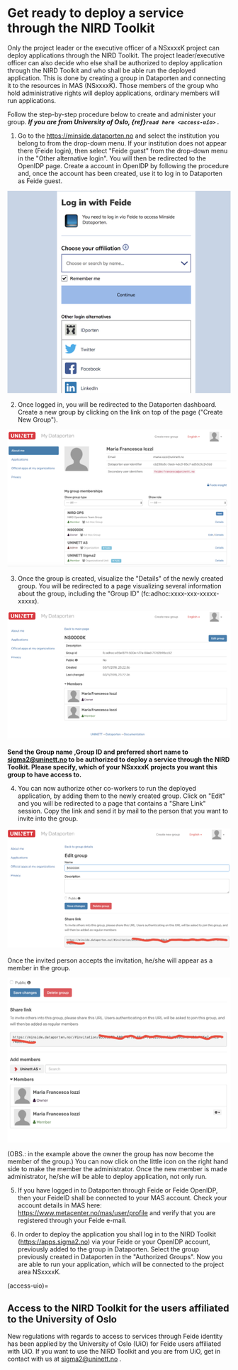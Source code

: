 # Get ready to deploy a service through the NIRD Toolkit

Only the project leader or the executive officer of a NSxxxxK project can deploy applications through the NIRD Toolkit. The project leader/executive officer can also decide who else shall be authorized to deploy application through the NIRD Toolkit and who shall be able run the deployed application. This is done by creating a group in Dataporten and connecting it to the resources in MAS (NSxxxxK). Those members of the group who hold administrative rights will deploy applications, ordinary members will run applications.

Follow the step-by-step procedure below to create and administer your group. ***If you are from University of Oslo, {ref}`read here <access-uio>` .***

1. Go to the https://minside.dataporten.no and select the institution you belong to from the drop-down menu. If your institution does not appear there (Feide login), then select "Feide guest" from the drop-down menu in the "Other alternative login". You will then be redirected to the OpenIDP page. Create a account in OpenIDP by following the procedure and, once the account has been created, use it to log in to Dataporten as Feide guest.

![Dataporten login](nirdtoolkit/Login.png "Dataporten login")

2. Once logged in, you will be redirected to the Dataporten dashboard. Create a new group by clicking on the link on top of the page ("Create New Group"). 

![Dataporten dashboard](nirdtoolkit/DataPorten-daskboard.png "Dataporten dashboard")


3. Once the group is created, visualize the "Details" of the newly created group. You will be redirected to a page visualizing several information about the group, including the "Group ID" (fc:adhoc:xxxx-xxx-xxxxx-xxxxx).

![Dataporten Group-ID](nirdtoolkit/Group-ID.png "Dataporten Group-ID")

**Send the Group name ,Group ID and preferred short name to sigma2@uninett.no to be authorized to deploy a service through the NIRD Toolkit. Please specify, which of your NSxxxxK projects you want this group to have access to.**

4. You can now authorize other co-workers to run the deployed application, by adding them to the newly created group. Click on "Edit" and you will be redirected to a page that contains a "Share Link" session. Copy the link and send it by mail to the person that you want to invite into the group. 

![Dataporten share-link](nirdtoolkit/share-link.png "Dataporten share-link")

Once the invited person accepts the invitation, he/she will appear as a member in the group.

![Dataporten members](nirdtoolkit/members.png "Dataporten members")


(OBS.: in the example above the owner the group has now become the member of the group.) You can now click on the little icon on the right hand side to make the member the administrator. Once the new member is made administrator, he/she will be able to deploy application, not only run.

5. If you have logged in to Dataporten through Feide or Feide OpenIDP, then your FeideID shall be connected to your MAS account. Check your account details in MAS here: https://www.metacenter.no/mas/user/profile and verify that you are registered through your Feide e-mail.

6. In order to deploy the application you shall log in to the NIRD Toolkit (https://apps.sigma2.no) via your Feide or your OpenIDP account, previously added to the group in Dataporten. Select the group previously created in Dataporten in the "Authorized Groups". Now you are able to run your application, which will be connected to the project area NSxxxxK.
 
(access-uio)=

##  Access to the NIRD Toolkit for the users affiliated to the University of Oslo
New regulations with regards to access to services through Feide identity has been applied by the University of Oslo (UiO) for Feide users affiliated with UiO. If you want to use the NIRD Toolkit and you are from UiO, get in contact with us at <sigma2@uninett.no> . 


